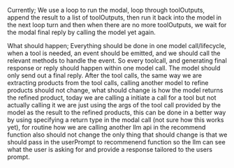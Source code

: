 Currently; We use a loop to run the modal, loop through toolOutputs, append the result to a list of toolOutputs, then run it back into the model in the next loop turn and then when there are no more toolOutputs, we wait for the modal final reply by calling the model yet again.

What should happen; Everything should be done in one model call/lifecycle, when a tool is needed, an event should be emitted, and we should call the relevant methods to handle the event. So every toolcall, and generating final response or reply should happen within one model call. The model should only send out a final reply. After the tool calls, the same way we are extracting products from the tool calls, calling another model to refine products should not change, what should change is how the model returns the refined product, today we are calling a initiate a call for a tool but not actually calling it we are just using the args of the tool call provided by the model as the result to the refined products, this can be done in a better way by using specifying a return type in the modal call (not sure how this works yet), for routine how we are calling another llm api in the recommend function also should not change the only thing that should change is that we should pass in the userPrompt to recommenend function so the llm can see what the user is asking for and provide a response tailored to the users prompt.
